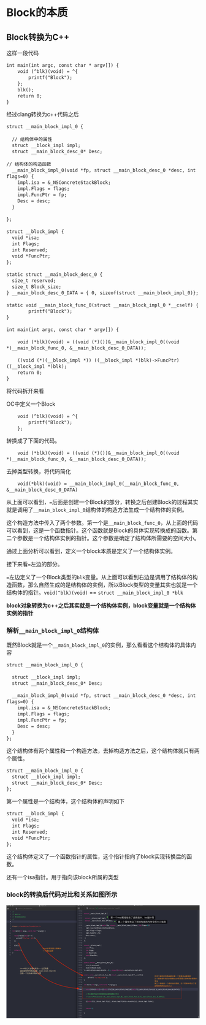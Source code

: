 # Block的本质


## Block转换为C++

这样一段代码

```
int main(int argc, const char * argv[]) {
    void (^blk)(void) = ^{
        printf("Block");
    };
    blk();
    return 0;
}
```

经过clang转换为c++代码之后

```
struct __main_block_impl_0 {

  // 结构体中的属性
  struct __block_impl impl;
  struct __main_block_desc_0* Desc;

// 结构体的构造函数
  __main_block_impl_0(void *fp, struct __main_block_desc_0 *desc, int flags=0) {
    impl.isa = &_NSConcreteStackBlock;
    impl.Flags = flags;
    impl.FuncPtr = fp;
    Desc = desc;
  }

};

struct __block_impl {
  void *isa;
  int Flags;
  int Reserved;
  void *FuncPtr;
};

static struct __main_block_desc_0 {
  size_t reserved;
  size_t Block_size;
} __main_block_desc_0_DATA = { 0, sizeof(struct __main_block_impl_0)};

static void __main_block_func_0(struct __main_block_impl_0 *__cself) {
        printf("Block");
}

int main(int argc, const char * argv[]) {

    void (*blk)(void) = ((void (*)())&__main_block_impl_0((void *)__main_block_func_0, &__main_block_desc_0_DATA));
    
    ((void (*)(__block_impl *)) ((__block_impl *)blk)->FuncPtr) ((__block_impl *)blk);
    return 0;
}
```

将代码拆开来看

OC中定义一个Block
```
    void (^blk)(void) = ^{
        printf("Block");
    };
```

转换成了下面的代码。

```
    void (*blk)(void) = ((void (*)())&__main_block_impl_0((void *)__main_block_func_0, &__main_block_desc_0_DATA));
```    
去掉类型转换，将代码简化

```
    void(*blk)(void) = __main_block_impl_0(__main_block_func_0, &__main_block_desc_0_DATA)
```

从上面可以看到，`=`后面是创建一个Block的部分，转换之后创建Block的过程其实就是调用了`__main_block_impl_0`结构体的构造方法生成一个结构体的实例。

这个构造方法中传入了两个参数。第一个是`__main_block_func_0`，从上面的代码可以看到，这是一个函数指针。这个函数就是Block的具体实现转换成的函数。第二个参数是一个结构体实例的指针。这个参数是确定了结构体所需要的空间大小。

通过上面分析可以看到，定义一个block本质是定义了一个结构体实例。

接下来看`=`左边的部分。

`=`左边定义了一个Block类型的`blk`变量。从上面可以看到右边是调用了结构体的构造函数，那么自然生成的是结构体的实例，所以Block类型的变量其实也就是一个结构体的指针。`void(^blk)(void)` == `struct __main_block_impl_0 *blk`

**block对象转换为c++之后其实就是一个结构体实例，block变量就是一个结构体实例的指针**

### 解析`__main_block_impl_0`结构体

既然Block就是一个`__main_block_impl_0`的实例，那么看看这个结构体的具体内容

```
struct __main_block_impl_0 {

  struct __block_impl impl;
  struct __main_block_desc_0* Desc;
  
  __main_block_impl_0(void *fp, struct __main_block_desc_0 *desc, int flags=0) {
    impl.isa = &_NSConcreteStackBlock;
    impl.Flags = flags;
    impl.FuncPtr = fp;
    Desc = desc;
  }
};
```
这个结构体有两个属性和一个构造方法，去掉构造方法之后，这个结构体就只有两个属性。

```
struct __main_block_impl_0 {
  struct __block_impl impl;
  struct __main_block_desc_0* Desc;
};
```
第一个属性是一个结构体，这个结构体的声明如下
```
struct __block_impl {
  void *isa;
  int Flags;
  int Reserved;
  void *FuncPtr;
};
```
这个结构体定义了一个函数指针的属性，这个指针指向了block实现转换后的函数。

还有一个isa指针。用于指向该block所属的类型

### block的转换后代码对比和关系如图所示

![block essence](https://github.com/cocacola-ty/Images/blob/master/block_essence.png?raw=true)